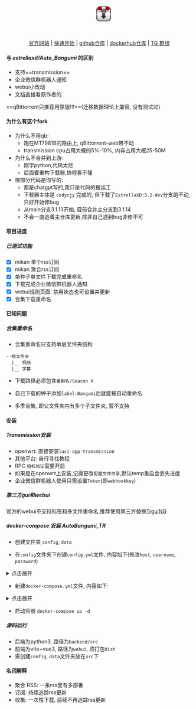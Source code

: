 <p align="center">
    <img src="docs/image/icons/light-icon.svg" width=50%/ alt="">
    <img src="docs/image/icons/tr.png" style="margin-left:20px;" width=8%/ alt="">
</p>
<p align="center">
    <img title="docker build version" src="https://img.shields.io/docker/v/jqtmviyu/auto_bangumi_tr" alt="">
    <img title="release date" src="https://img.shields.io/github/release-date/jqtmviyu/auto_bangumi_tr" alt="">
    <img title="docker pull" src="https://img.shields.io/docker/pulls/jqtmviyu/auto_bangumi_tr" alt="">
    <img title="python version" src="https://img.shields.io/badge/python-3.11-blue" alt="">
</p>

<p align="center">
  <a href="https://www.autobangumi.org">官方网站</a> | <a href="https://www.autobangumi.org/deploy/quick-start.html">快速开始</a> | <a href="https://github.com/jqtmviyu/Auto_Bangumi_TR">github仓库</a> | <a href="https://hub.docker.com/r/jqtmviyu/auto_bangumi_tr">dockerhub仓库</a> | <a href="https://t.me/autobangumi">TG 群组</a>
</p>

#### 与 ***estrellaxd/Auto_Bangumi*** 的区别

* 支持==transmission==
* 企业微信群机器人通知
* webui小改动
* 文档直接看原作者的

==qBittorrent只推荐用原版!!!==(迁移数据理论上兼容, 没有测试过)

#### 为什么有这个fork

* 为什么不用qb:
  * 跑在MT7981B的路由上, qBittorrent-web带不动
  * transmission cpu占用大概的5%-10%, 内存占用大概25-50M
* 为什么不合并到上游: 
  * 刚学python,代码太烂
  * 后面要重构下载器,协程看不懂
* 哪部分代码是你写的:
  * 都是chatgpt写的,我只是代码的搬运工
  * 下载器主体是 `codycjy` 完成的, 但下载了`EstrellaXD:3.2-dev`分支跑不动, 只好开始修bug
  * 从main分支3.1.13开始, 目前合并主分支到3.1.14
  * 不会一直追着主仓库更新,除非自己遇到bug非修不可

#### 项目进度

##### 已测试功能

- [x] mikan 单个rss订阅
- [x] mikan 聚合rss订阅
- [x] 单种子单文件下载完成重命名
- [x] 下载完成企业微信群机器人通知
- [x] webui规则页面: 禁用状态也可设置并更新
- [x] 合集下载重命名

#### 已知问题

##### 合集重命名

* 合集重命名只支持单层文件夹结构

```
--根文件夹
  |__ 视频
  |__ 字幕
```

* 下载路径必须包含`番剧名/Season X`

* 自己下载的种子添加`label:Bangumi`后就能被自动重命名

* 多季合集, 即父文件夹内有多个子文件夹, 暂不支持

#### 安装

##### Transmission安装

* openwrt: 直接安装`luci-app-transmission`
* 其他平台: 自行寻找教程
* RPC `授权验证`需要开启
* 如果是在openwrt上安装,记得更改`配置文件目录`,默认temp重启会丢失进度
* 企业微信群机器人使用只需设置`Token`(即`webhookkey`)

##### 第三方gui和webui

官方的webui不支持标签和多文件重命名,推荐使用第三方替换[TrguiNG](https://github.com/openscopeproject/TrguiNG)

##### docker-compose 安装 AutoBangumi_TR

* 创建文件夹 `config`, `data`

* 在`config`文件夹下创建`config.yml`文件, 内容如下(修改`host`, `username`, `password`)

<details>
<summary>点击展开</summary>
<pre><code>
{
    "program": {
        "rss_time": 900,
        "rename_time": 600,
        "webui_port": 7892
    },
    "downloader": {
        "host": "192.168.0.1:9091",
        "username": "your_tr_rpc_username",
        "password": "your_tr_rpc_password",
        "path": "your_tr_download_path",
        "ssl": false,
        "type": "transmission"
    },
    "rss_parser": {
        "enable": true,
        "filter": [
            "720",
            "\\d+-\\d",
            "合集"
        ],
        "language": "zh"
    },
    "bangumi_manage": {
        "enable": true,
        "eps_complete": false,
        "rename_method": "advance",
        "group_tag": false,
        "remove_bad_torrent": false
    },
    "log": {
        "debug_enable": false
    },
    "proxy": {
        "enable": false,
        "type": "http",
        "host": "127.0.0.1",
        "port": 7890,
        "username": "",
        "password": ""
    },
    "notification": {
        "enable": false,
        "type": "telegram",
        "token": "",
        "chat_id": ""
    },
    "experimental_openai": {
        "enable": false,
        "api_key": "",
        "api_base": "https://api.openai.com/v1",
        "api_type": "openai",
        "api_version": "2023-05-15",
        "model": "gpt-3.5-turbo",
        "deployment_id": ""
    }
}
</code></pre>
</details>

* 新建`docker-compose.yml`文件, 内容如下:

<details>
<summary>点击展开</summary>
<pre><code>
services:
  AutoBangumi:
    image: "jqtmviyu/auto_bangumi_tr:latest"
    container_name: AutoBangumi
    volumes:
      - ./config:/app/config
      - ./data:/app/data
    ports:
      - "7892:7892"
    restart: unless-stopped
    dns:
      - 9.9.9.9
    environment:
      - TZ=Asia/Shanghai
      - PGID=0  # use `id` cmd to get true arg
      - PUID=0
      - UMASK=022
</code></pre>
</details>

* 启动容器 `docker-compose up -d`

##### 源码运行

* 后端为python3, 路径为`backend/src`
* 前端为vite+vue3, 路径为`webui`, 须打包`dist`
* 需创建`config`, `data`文件夹放在`src`下

#### 名词解释

* 聚合 RSS: 一条rss里有多部番
* 订阅: 持续追踪rss更新
* 收集: 一次性下载, 后续不再追踪rss更新
